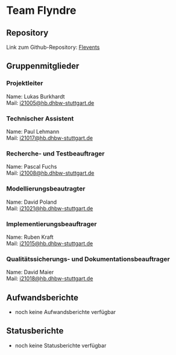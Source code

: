 # Team Flyndre

## Repository

Link zum Github-Repository: [Flevents](https://github.com/NoName11234/Flevents)

## Gruppenmitglieder

### Projektleiter

Name: Lukas Burkhardt<br>
Mail: [i21005@hb.dhbw-stuttgart.de](mailto:i21005@hb.dhbw-stuttgart.de)

### Technischer Assistent

Name: Paul Lehmann<br>
Mail: [i21017@hb.dhbw-stuttgart.de](mailto:i21017@hb.dhbw-stuttgart.de)

### Recherche- und Testbeauftrager

Name: Pascal Fuchs<br>
Mail: [i21008@hb.dhbw-stuttgart.de](mailto:i21008@hb.dhbw-stuttgart.de)

### Modellierungsbeautragter

Name: David Poland<br>
Mail: [i21021@hb.dhbw-stuttgart.de](mailto:i21021@hb.dhbw-stuttgart.de)

### Implementierungsbeauftrager

Name: Ruben Kraft<br>
Mail: [i21015@hb.dhbw-stuttgart.de](mailto:i21015@hb.dhbw-stuttgart.de)

### Qualitätssicherungs- und Dokumentationsbeauftrager

Name: David Maier<br>
Mail: [i21018@hb.dhbw-stuttgart.de](mailto:i21018@hb.dhbw-stuttgart.de)

## Aufwandsberichte

- noch keine Aufwandsberichte verfügbar

## Statusberichte

- noch keine Statusberichte verfügbar
